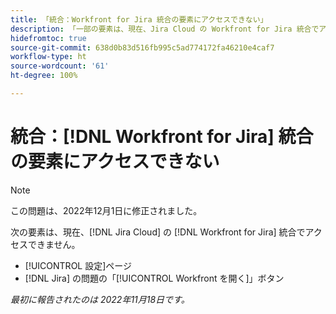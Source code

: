 ```yaml
---
title: 「統合：Workfront for Jira 統合の要素にアクセスできない」
description: 「一部の要素は、現在、Jira Cloud の Workfront for Jira 統合でアクセスできません。」
hidefromtoc: true
source-git-commit: 638d0b83d516fb995c5ad774172fa46210e4caf7
workflow-type: ht
source-wordcount: '61'
ht-degree: 100%

---
```



# 統合：[!DNL Workfront for Jira] 統合の要素にアクセスできない

>[!NOTE]
>
>この問題は、2022年12月1日に修正されました。

次の要素は、現在、[!DNL Jira Cloud] の [!DNL Workfront for Jira] 統合でアクセスできません。

* [!UICONTROL 設定]ページ
* [!DNL Jira] の問題の「[!UICONTROL Workfront を開く]」ボタン

_最初に報告されたのは 2022年11月18日です。_

